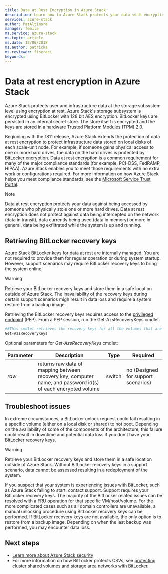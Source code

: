 ```yaml
---
title: Data at Rest Encryption in Azure Stack
description: Learn how to Azure Stack protects your data with encryption at rest
services: azure-stack
author: PatAltimore
manager: femila
ms.service: azure-stack
ms.topic: article
ms.date: 12/06/2018
ms.author: patricka
ms.reviewer: fiseraci
keywords:
---
```


# Data at rest encryption in Azure Stack

Azure Stack protects user and infrastructure data at the storage subsystem level using encryption at rest. Azure Stack's storage subsystem is encrypted using BitLocker with 128 bit AES encryption. BitLocker keys are persisted in an internal secret store. The store itself is encrypted and the keys are stored in a hardware Trusted Platform Modules (TPM) 2.0.

Beginning with the 1811 release, Azure Stack extends the protection of data at rest encryption to protect infrastructure data stored on local disks of each scale-unit node. For example, if someone gains physical access to one or more hard drives, the data on the hard drives is protected by BitLocker encryption. Data at rest encryption is a common requirement for many of the major compliance standards (for example, PCI-DSS, FedRAMP, HIPAA). Azure Stack enables you to meet those requirements with no extra work or configurations required. For more information on how Azure Stack helps you meet compliance standards, see the [Microsoft Service Trust Portal](https://aka.ms/AzureStackCompliance).

> [!NOTE]
> Data at rest encryption protects your data against being accessed by someone who physically stole one or more hard drives. Data at rest encryption does not protect against data being intercepted on the network (data in transit), data currently being used (data in memory) or more in general, data being exfiltrated while the system is up and running.

## Retrieving BitLocker recovery keys

Azure Stack BitLocker keys for data at rest are internally managed. You are not required to provide them for regular operation or during system startup. However, support scenarios may require BitLocker recovery keys to bring the system online.  

> [!WARNING]
> Retrieve your BitLocker recovery keys and store them in a safe location outside of Azure Stack. The inavailability of the recovery keys during certain support scenarios migh result in data loss and require a system restore from a backup image.

Retrieving the BitLocker recovery keys requires access to the [privileged endpoint](azure-stack-privileged-endpoint.md) (PEP). From a PEP session, run the Get-AzsRecoveryKeys cmdlet.

```powershell
##This cmdlet retrieves the recovery keys for all the volumes that are encrypted with BitLocker.
Get-AzsRecoveryKeys
```

Optional parameters for *Get-AzsRecoveryKeys* cmdlet:

| Parameter | Description | Type | Required |
|---------|---------|---------|---------|
|*raw* | returns raw data of mapping between recovery key, computer name, and password id(s) of each encrypted volume  | switch | no (Designed for support scenarios)|


## Troubleshoot issues

In extreme circumstances, a BitLocker unlock request could fail resulting in a specific volume (either on a local disk or shared) to not boot. Depending on the availability of some of the components of the architecture, this failure could result in downtime and potential data loss if you don't have your BitLocker recovery keys.

> [!WARNING]
> Retrieve your BitLocker recovery keys and store them in a safe location outside of Azure Stack. Without BitLocker recovery keys in a support scenario, data cannot be assessed resulting in a redeployment of the system.

If you suspect that your system is experiencing issues with BitLocker, such as Azure Stack failing to start, contact support. Support requires your BitLocker recovery keys. The majority of the BitLocker related issues can be resolved with a FRU operation for that specific VM/host/volume. For the more complicated cases such as all domain controllers are unavailable, a manual unlocking procedure using BitLocker recovery keys can be performed. If BitLocker recovery keys are not available, the only option is to restore from a backup image. Depending on when the last backup was performed, you may encounter data loss.

## Next steps

- [Learn more about Azure Stack security](azure-stack-security-foundations.md)
- For more information on how BitLocker protects CSVs, see [protecting cluster shared volumes and storage area networks with BitLocker](https://docs.microsoft.com/en-us/windows/security/information-protection/bitlocker/protecting-cluster-shared-volumes-and-storage-area-networks-with-bitlocker).
